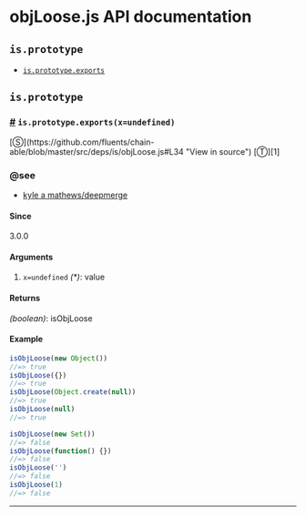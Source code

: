 # objLoose.js API documentation

<!-- div class="toc-container" -->

<!-- div -->

## `is.prototype`
* <a href="#is-prototype-exports">`is.prototype.exports`</a>

<!-- /div -->

<!-- /div -->

<!-- div class="doc-container" -->

<!-- div -->

## `is.prototype`

<!-- div -->

<h3 id="is-prototype-exports"><a href="#is-prototype-exports">#</a>&nbsp;<code>is.prototype.exports(x=undefined)</code></h3>
[&#x24C8;](https://github.com/fluents/chain-able/blob/master/src/deps/is/objLoose.js#L34 "View in source") [&#x24C9;][1]




### @see 

* <a href="https://github.com/KyleAMathews/deepmerge">kyle a mathews/deepmerge</a>
#### Since
3.0.0

#### Arguments
1. `x=undefined` *(&#42;)*: value

#### Returns
*(boolean)*: isObjLoose

#### Example
```js
isObjLoose(new Object())
//=> true
isObjLoose({})
//=> true
isObjLoose(Object.create(null))
//=> true
isObjLoose(null)
//=> true

isObjLoose(new Set())
//=> false
isObjLoose(function() {})
//=> false
isObjLoose('')
//=> false
isObjLoose(1)
//=> false

```
---

<!-- /div -->

<!-- /div -->

<!-- /div -->

 [1]: #is.prototype "Jump back to the TOC."
